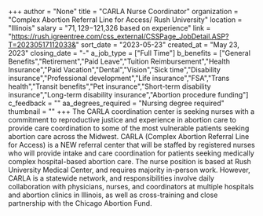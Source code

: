 +++
author = "None"
title = "CARLA Nurse Coordinator"
organization = "Complex Abortion Referral Line for Access/ Rush University"
location = "Illinois"
salary = "$71,129-$121,326 based on experience"
link = "https://rush.igreentree.com/css_external/CSSPage_JobDetail.ASP?T=20230517112033&"
sort_date = "2023-05-23"
created_at = "May 23, 2023"
closing_date = "-"
a_job_type = ["Full Time"]
b_benefits = ["General Benefits","Retirement","Paid Leave","Tuition Reimbursement","Health Insurance","Paid Vacation","Dental","Vision","Sick time","Disability insurance","Professional development","Life insurance","FSA","Trans health","Transit benefits","Pet insurance","Short-term disability insurance","Long-term disability insurance","Abortion procedure funding"]
c_feedback = ""
aa_degrees_required = "Nursing degree required"
thumbnail = ""
+++
The CARLA coordination center is seeking nurses with a commitment to reproductive justice and experience in abortion care to provide care coordination to some of the most vulnerable patients seeking abortion care across the Midwest. CARLA (Complex Abortion Referral Line for Access) is a NEW referral center that will be staffed by registered nurses who will provide intake and care coordination for patients seeking medically complex hospital-based abortion care. The nurse position is based at Rush University Medical Center, and requires majority in-person work. However, CARLA is a statewide network, and responsibilities involve daily collaboration with physicians, nurses, and coordinators at multiple hospitals and abortion clinics in Illinois, as well as cross-training and close partnership with the Chicago Abortion Fund.  